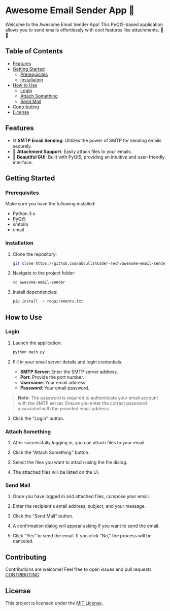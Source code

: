 # Awesome Email Sender App 🚀

Welcome to the Awesome Email Sender App! This PyQt5-based application allows you to send emails effortlessly with cool features like attachments. 📧✨

## Table of Contents

- [Features](#features)
- [Getting Started](#getting-started)
  - [Prerequisites](#prerequisites)
  - [Installation](#installation)
- [How to Use](#how-to-use)
  - [Login](#login)
  - [Attach Something](#attach-something)
  - [Send Mail](#send-mail)
- [Contributing](#contributing)
- [License](#license)

## Features

- 🌐 **SMTP Email Sending**: Utilizes the power of SMTP for sending emails securely.
- 📎 **Attachment Support**: Easily attach files to your emails.
- 🎨 **Beautiful GUI**: Built with PyQt5, providing an intuitive and user-friendly interface.

## Getting Started

### Prerequisites

Make sure you have the following installed:

- Python 3.x
- PyQt5
- smtplib
- email

### Installation

1. Clone the repository:

   ```bash
   git clone https://github.com/abdullahCoder-Tech/awesome-email-sender.git
   ```

2. Navigate to the project folder:

   ```bash
   cd awesome-email-sender
   ```

3. Install dependencies:

   ```bash
   pip install -r requirements.txt
   ```

## How to Use

### Login

1. Launch the application:

   ```bash
   python main.py
   ```

2. Fill in your email server details and login credentials.

   - **SMTP Server**: Enter the SMTP server address.
   - **Port**: Provide the port number.
   - **Username**: Your email address.
   - **Password**: Your email password.
> **Note:** The password is required to authenticate your email account with the SMTP server. Ensure you enter the correct password associated with the provided email address.

3. Click the "Login" button.

### Attach Something

1. After successfully logging in, you can attach files to your email.

2. Click the "Attach Something" button.

3. Select the files you want to attach using the file dialog.

4. The attached files will be listed on the UI.

### Send Mail

1. Once you have logged in and attached files, compose your email.

2. Enter the recipient's email address, subject, and your message.

3. Click the "Send Mail" button.

4. A confirmation dialog will appear asking if you want to send the email.

5. Click "Yes" to send the email. If you click "No," the process will be canceled.

## Contributing

Contributions are welcome! Feel free to open issues and pull requests [CONTRIBUTING](CONTRIBUTING.md).

## License

This project is licensed under the [MIT License](LICENSE).


